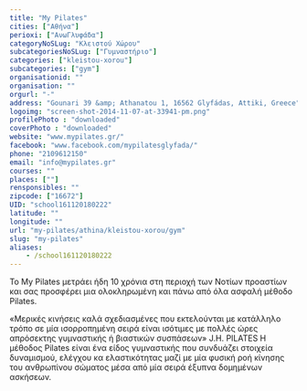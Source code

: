 ```yaml
---
title: "My Pilates"
cities: ["Αθήνα"]
perioxi: ["ΑνωΓλυφάδα"]
categoryNoSLug: "Κλειστού Χώρου"
subcategoriesNoSLug: ["Γυμναστήριο"]
categories: ["kleistou-xorou"]
subcategories: ["gym"]
organisationid: ""
organisation: ""
orgurl: "-"
address: "Gounari 39 &amp; Athanatou 1, 16562 Glyfádas, Attiki, Greece"
logoimg: "screen-shot-2014-11-07-at-33941-pm.png"
profilePhoto : "downloaded"
coverPhoto : "downloaded"
website: "www.mypilates.gr/"
facebook: "www.facebook.com/mypilatesglyfada/"
phone: "2109612150"
email: "info@mypilates.gr"
courses: ""
places: [""]
rensponsibles: ""
zipcode: ["16672"]
UID: "school161120180222"
latitude: ""
longitude: ""
url: "my-pilates/athina/kleistou-xorou/gym"
slug: "my-pilates"
aliases:
    - /school161120180222
---
```



Το My Pilates μετράει ήδη 10 χρόνια στη περιοχή των Νοτίων προαστίων και σας προσφέρει μια ολοκληρωμένη και πάνω από όλα ασφαλή μέθοδο Pilates.

«Μερικές κινήσεις καλά σχεδιασμένες που εκτελούνται με κατάλληλο τρόπο σε μία ισορροπημένη σειρά είναι ισότιμες με πολλές ώρες απρόσεκτης γυμναστικής ή βιαστικών συσπάσεων» J.H. PILATES Η μέθοδος Pilates είναι ένα είδος γυμναστικής που συνδυάζει στοιχεία δυναμισμού, ελέγχου κα ελαστικότητας μαζί με μία φυσική ροή κίνησης του ανθρωπίνου σώματος μέσα από μία σειρά έξυπνα δομημένων ασκήσεων.